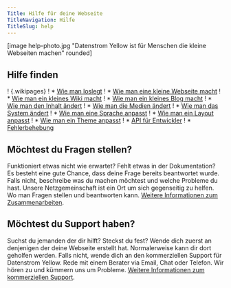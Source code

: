 ```yaml
---
Title: Hilfe für deine Webseite
TitleNavigation: Hilfe
TitleSlug: help
---
```

[image help-photo.jpg "Datenstrom Yellow ist für Menschen die kleine Webseiten machen" rounded]

## Hilfe finden

! {.wikipages}
! * [Wie man loslegt](how-to-get-started)
! * [Wie man eine kleine Webseite macht](how-to-make-a-small-website)
! * [Wie man ein kleines Wiki macht](how-to-make-a-small-wiki)
! * [Wie man ein kleines Blog macht](how-to-make-a-small-blog)
! * [Wie man den Inhalt ändert](how-to-change-the-content)
! * [Wie man die Medien ändert](how-to-change-the-media)
! * [Wie man das System ändert](how-to-change-the-system)
! * [Wie man eine Sprache anpasst](how-to-customise-a-language)
! * [Wie man ein Layout anpasst](how-to-customise-a-layout)
! * [Wie man ein Theme anpasst](how-to-customise-a-theme)
! * [API für Entwickler](api-for-developers)
! * [Fehlerbehebung](troubleshooting)

## Möchtest du Fragen stellen?

Funktioniert etwas nicht wie erwartet? Fehlt etwas in der Dokumentation? Es besteht eine gute Chance, dass deine Frage bereits beantwortet wurde. Falls nicht, beschreibe was du machen möchtest und welche Probleme du hast. Unsere Netzgemeinschaft ist ein Ort um sich gegenseitig zu helfen. Wo man Fragen stellen und beantworten kann. [Weitere Informationen zum Zusammenarbeiten](contributing-guidelines).

## Möchtest du Support haben?

Suchst du jemanden der dir hilft? Steckst du fest? Wende dich zuerst an denjenigen der deine Webseite erstellt hat. Normalerweise kann dir dort geholfen werden. Falls nicht, wende dich an den kommerziellen Support für Datenstrom Yellow. Rede mit einem Berater via Email, Chat oder Telefon. Wir hören zu und kümmern uns um Probleme. [Weitere Informationen zum kommerziellen Support](https://mayberg.se/support/).
